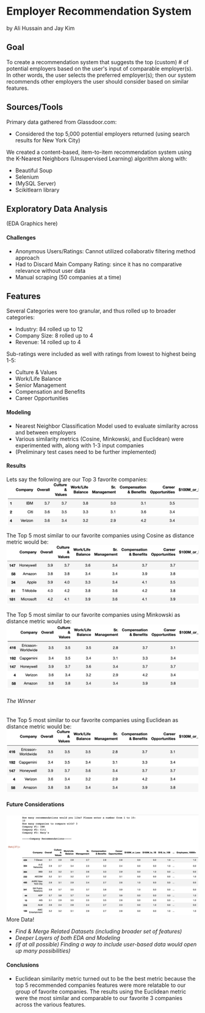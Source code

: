 # Employer Recommendation System
by Ali Hussain and Jay Kim

## Goal
To create a recommendation system that suggests the top (custom) # of potential employers based on the user's input of comparable employer(s). In other words, the user selects the preferred employer(s); then our system recommends other employers the user should consider based on similar features.

## Sources/Tools
Primary data gathered from Glassdoor.com:
* Considered the top 5,000 potential employers returned (using search results for New York City)


We created a content-based, item-to-item recommendation system using the K-Nearest Neighbors (Unsupervised Learning) algorithm along with:
* Beautiful Soup
* Selenium
* (MySQL Server)
* Scikitlearn library

## Exploratory Data Analysis
(EDA Graphics here)
#### Challenges
- Anonymous Users/Ratings: Cannot utilized collaborativ filtering method approach
- Had to Discard Main Company Rating: since it has no comparative relevance without user data
- Manual scraping (50 companies at a time)


## Features
Several Categories were too granular, and thus rolled up to broader categories:
* Industry: 84 rolled up to 12
* Company Size: 8 rolled up to 4
* Revenue: 14 rolled up to 4

Sub-ratings were included as well with ratings from lowest to highest being 1-5:
* Culture & Values
* Work/Life Balance
* Senior Management
* Compensation and Benefits
* Career Opportunities

#### Modeling
- Nearest Neighbor Classification Model used to evaluate similarity across and between employers
- Various similarity metrics (Cosine, Minkowski, and Euclidean) were experimented with, along with 1-3 input companies
- (Preliminary test cases need to be further implemented)

#### Results
Lets say the following are our Top 3 favorite companies:
![Top3_companies_preferred](images/TOP3Again.png "Test Case our top3 companies")

The Top 5 most similar to our favorite companies using Cosine as distance metric would be: 
![New_Cosine_Metric](images/RESULTCOSINE.png "Test Case using Cosine Similarity Score")

The Top 5 most similar to our favorite companies using Minkowski as distance metric would be: 
![New_Minkowski_Metric](images/RESULTMINKOW.png "Test Case using Minkow Similarity Score")

###### The Winner
The Top 5 most similar to our favorite companies using Euclidean as distance metric would be: 
![New_Euclidean_Metric](images/RESULTEUC.png "Test Case using Euclidean Similarity Score")

#### Future Considerations
![InteractiveExample](scrapers/InteractiveVersion.jpg "Test Case Example using Interactive")
More Data!
* _Find & Merge Related Datasets (including broader set of features)_
* _Deeper Layers of both EDA and Modeling_
* _(if at all possible) Finding a way to include user-based data would open up many possibilities)_

#### Conclusions
* Euclidean similarity metric turned out to be the best metric because the top 5 recommended companies features were more relatable to our group of favorite companies. The results using the Euclidean metric were the most similar and comparable to our favorite 3 companies across the various features. 


